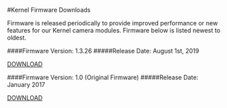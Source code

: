 #Kernel Firmware Downloads

Firmware is released periodically to provide improved performance or new features for our Kernel camera modules. Firmware below is listed newest to oldest.

####Firmware Version: 1.3.26
#####Release Date: August 1st, 2019

[DOWNLOAD](https://drive.google.com/file/d/1n3EJ64qRVRUebM475ZyPcHi_4UerM1S4/view?usp=sharing)

####Firmware Version: 1.0 (Original Firmware)
#####Release Date: January 2017 

[DOWNLOAD](https://drive.google.com/file/d/1XsCQ5GEm6RtXhr38G_uNtycUnO_rqO0a/view?usp=sharing)